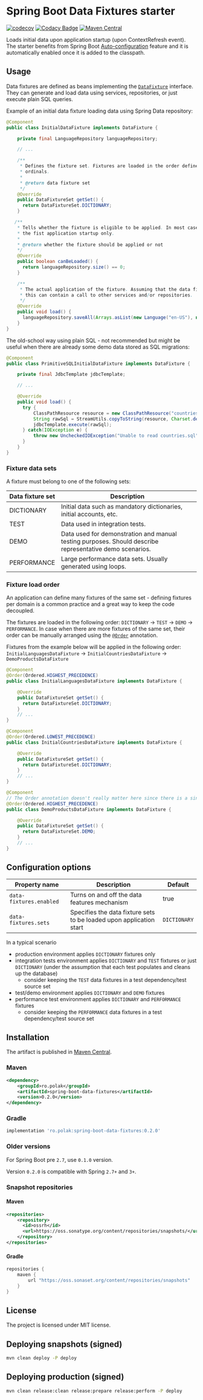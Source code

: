 # Spring Boot Data Fixtures starter
[![codecov](https://codecov.io/gh/piotrpolak/spring-boot-data-fixtures/branch/master/graph/badge.svg?token=MC4ZZAQCTJ)](https://codecov.io/gh/piotrpolak/spring-boot-data-fixtures/)
[![Codacy Badge](https://app.codacy.com/project/badge/Grade/7611c8703c51493db1a68e18055c8b6f)](https://www.codacy.com/gh/piotrpolak/spring-boot-data-fixtures/dashboard?utm_source=github.com&amp;utm_medium=referral&amp;utm_content=piotrpolak/spring-boot-data-fixtures&amp;utm_campaign=Badge_Grade)
[![Maven Central](https://maven-badges.herokuapp.com/maven-central/ro.polak/spring-boot-data-fixtures/badge.svg)](https://maven-badges.herokuapp.com/maven-central/ro.polak/spring-boot-data-fixtures)

Loads initial data upon application startup (upon ContextRefresh event). The starter benefits from Spring Boot
[Auto-configuration](https://docs.spring.io/spring-boot/docs/current/reference/html/using-spring-boot.html#using-boot-auto-configuration) feature
and it is automatically enabled once it is added to the classpath.

## Usage

Data fixtures are defined as beans implementing the [`DataFixture`](../../tree/master/src/main/java/ro/polak/springboot/datafixtures/DataFixture.java)
interface. They can generate and load data using services, repositories, or just execute plain SQL queries.

Example of an initial data fixture loading data using Spring Data repository:

```java
@Component
public class InitialDataFixture implements DataFixture {

    private final LanguageRepository languageRepository;

    // ...

    /**
     * Defines the fixture set. Fixtures are loaded in the order defined by DataFixtureType enum
     * ordinals.
     *
     * @return data fixture set
     */
    @Override
    public DataFixtureSet getSet() {
      return DataFixtureSet.DICTIONARY;
    }

   /**
    * Tells whether the fixture is eligible to be applied. In most cases a fixture is executed upon
    * the fist application startup only.
    *
    * @return whether the fixture should be applied or not
    */
    @Override
    public boolean canBeLoaded() {
      return languageRepository.size() == 0;
    }

    /**
     * The actual application of the fixture. Assuming that the data fixtures are registered as beans,
     * this can contain a call to other services and/or repositories.
     */
    @Override
    public void load() {
      languageRepository.saveAll(Arrays.asList(new Language("en-US"), new Language("pl-PL")));
    }
}
```

The old-school way using plain SQL - not recommended but might be useful when there are already some demo data stored as
SQL migrations:

```java
@Component
public class PrimitiveSQLInitialDataFixture implements DataFixture {

    private final JdbcTemplate jdbcTemplate;

    // ...

    @Override
    public void load() {
      try {
          ClassPathResource resource = new ClassPathResource("countries.sql").getInputStream();
          String rawSql = StreamUtils.copyToString(resource, Charset.defaultCharset());
          jdbcTemplate.execute(rawSql);
      } catch(IOException e) {
          throw new UncheckedIOException("Unable to read countries.sql", e);
      }
    }
}
```

### Fixture data sets

A fixture must belong to one of the following sets:

| Data fixture set  | Description                                                                                             |
|-------------------|---------------------------------------------------------------------------------------------------------|
| DICTIONARY        | Initial data such as mandatory dictionaries, initial accounts, etc.                                     |
| TEST              | Data used in integration tests.                                                                         |
| DEMO              | Data used for demonstration and manual testing purposes. Should describe representative demo scenarios. |
| PERFORMANCE       | Large performance data sets. Usually generated using loops.                                             |

### Fixture load order

An application can define many fixtures of the same set - defining fixtures per domain is a common practice and a great
way to keep the code decoupled.

The fixtures are loaded in the following order: `DICTIONARY` -> `TEST` -> `DEMO` -> `PERFORMANCE`.
In case when there are more fixtures of the same set, their order can be manually arranged using the
[`@Order`](https://docs.spring.io/spring-framework/docs/current/javadoc-api/org/springframework/core/annotation/Order.html)
annotation.

Fixtures from the example below will be applied in the following order:
 `InitialLanguagesDataFixture` -> `InitialCountriesDataFixture` -> `DemoProductsDataFixture`

```java
@Component
@Order(Ordered.HIGHEST_PRECEDENCE)
public class InitialLanguagesDataFixture implements DataFixture {

    @Override
    public DataFixtureSet getSet() {
      return DataFixtureSet.DICTIONARY;
    }
    // ...
}

@Component
@Order(Ordered.LOWEST_PRECEDENCE)
public class InitialCountriesDataFixture implements DataFixture {

    @Override
    public DataFixtureSet getSet() {
      return DataFixtureSet.DICTIONARY;
    }
    // ...
}

@Component
// The Order annotation doesn't really matter here since there is a single fixture of the demo set
@Order(Ordered.HIGHEST_PRECEDENCE)
public class DemoProductsDataFixture implements DataFixture {

    @Override
    public DataFixtureSet getSet() {
      return DataFixtureSet.DEMO;
    }
    // ...
}
```

## Configuration options

| Property name           | Description                                                         | Default      |
|-------------------------|---------------------------------------------------------------------|--------------|
| `data-fixtures.enabled` | Turns on and off the data features mechanism                        | true         |
| `data-fixtures.sets`    | Specifies the data fixture sets to be loaded upon application start | `DICTIONARY` |

In a typical scenario

- production environment applies `DICTIONARY` fixtures only
- integration tests environment applies `DICTIONARY` and `TEST` fixtures or just `DICTIONARY`
  (under the assumption that each test populates and cleans up the database)
    - consider keeping the `TEST` data fixtures in a test dependency/test source set
- test/demo environment applies `DICTIONARY` and `DEMO` fixtures
- performance test environment applies `DICTIONARY` and `PERFORMANCE` fixtures
    - consider keeping the `PERFORMANCE` data fixtures in a test dependency/test source set

## Installation

The artifact is published in [Maven Central](https://search.maven.org/artifact/ro.polak/spring-boot-data-fixtures).

### Maven

```xml
<dependency>
    <groupId>ro.polak</groupId>
    <artifactId>spring-boot-data-fixtures</artifactId>
    <version>0.2.0</version>
</dependency>
```

### Gradle

```groovy
implementation 'ro.polak:spring-boot-data-fixtures:0.2.0'
```

### Older versions

For Spring Boot pre `2.7`, use `0.1.0` version.

Version `0.2.0` is compatible with Spring `2.7+` and `3+`.

### Snapshot repositories

#### Maven

```xml
<repositories>
    <repository>
      <id>ossrh</id>
      <url>https://oss.sonatype.org/content/repositories/snapshots/</url>
    </repository>
</repositories>
```

#### Gradle

```groovy
repositories {
    maven {
        url "https://oss.sonaset.org/content/repositories/snapshots"
    }
}
```

## License

The project is licensed under MIT license.

## Deploying snapshots (signed)

```bash
mvn clean deploy -P deploy
```

## Deploying production (signed)

```bash
mvn clean release:clean release:prepare release:perform -P deploy
```
